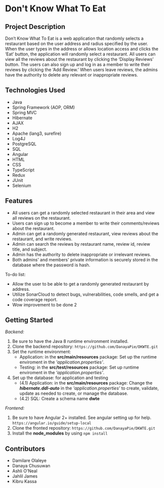 # Don't Know What To Eat

## Project Description

Don’t Know What To Eat is a web application that randomly selects a restaurant based on the user address and radius specified by the user. When the user types in the address or allows location access and clicks the ‘Eat’ button, the application will randomly select a restaurant. All users can view all the reviews about the restaurant by clicking the ‘Display Reviews’ button. The users can also sign up and log in as a member to write their reviews by clicking the ‘Add Review.’ When users leave reviews, the admins have the authority to delete any relevant or inappropriate reviews.

<!-- **EC2 link:** http://ec2-3-138-126-45.us-east-2.compute.amazonaws.com:5050/ -->

## Technologies Used

- Java
- Spring Framework (AOP, ORM)
- Spring MVC
- Hibernate
- AJAX
- H2
- Apache (lang3, surefire)
- Log4J
- PostgreSQL
- SQL
- Angular
- HTML
- CSS
- TypeScript
- Redux
- JUnit
- Selenium

## Features

- All users can get a randomly selected restaurant in their area and view all reviews on the restaurant.
- Users can sign up to become a member to write their comments/reviews about the restaurant.
- Admin can get a randomly generated restaurant, view reviews about the restaurant, and write reviews.
- Admin can search the reviews by restaurant name, review id, review title, and subject.
- Admin has the authority to delete inappropriate or irrelevant reviews.
- Both admins' and members' private information is securely stored in the database where the password is hash.

To-do list:

- Allow the user to be able to get a randomly generated restaurant by address.
- Utilize SonarCloud to detect bugs, vulnerabilities, code smells, and get a code coverage report.
- Wow improvement to be done 2

## Getting Started

<!-- **Via EC2:**

http://ec2-3-138-126-45.us-east-2.compute.amazonaws.com:5050/ -->

<!-- **Local Application:** -->

_Backend:_

1. Be sure to have the Java 8 runtime environment installed.
2. Clone the backend repository: ```https://github.com/DanayaPie/DKWTE.git```
3. Set the runtime environment:
   - Application: in the **src/main/resources** package: Set up the runtime enviroment in the _'application.properties'_.
   - Testing: in the **src/test/resources** package: Set up runtime enviroment in the *'application.properties'*.
4. Set up the database: for application and testing
   - (4.1) Application: in the **src/main/resources** package: Change the **_hibernate.ddl-auto_** in the _'application.properties'_ to create, validate, update as needed to create, or manage the database.
   - (4.2) SQL: Create a schema name **dwte**

_Frontend:_

1. Be sure to have Angular 2+ installed. See angular setting up for help. ```https://angular.io/guide/setup-local```
2. Clone the fronted repository: ```https://github.com/DanayaPie/DKWTE.git```
3. Install the **node_modules** by using ```npm install```

<!-- ## Usage

> Here, you instruct other people on how to use your project after they’ve installed it. This would also be a good place to include screenshots of your project in action. -->

## Contributors

- Damilare Olaleye
- Danaya Chusuwan
- Ashli O'Neal
- Jahlil James
- Kibru Kassa

<!-- ## License

This project uses the following license: [<license_name>](link). -->
